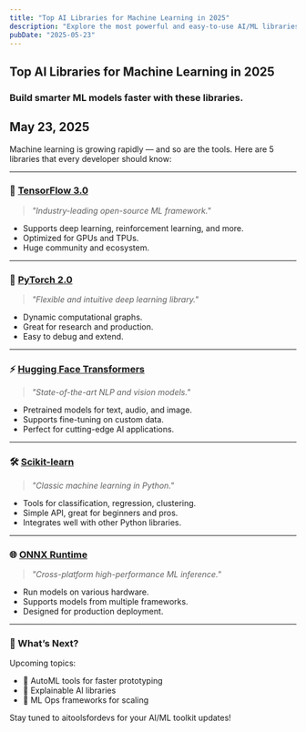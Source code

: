 ```yaml
---
title: "Top AI Libraries for Machine Learning in 2025"
description: "Explore the most powerful and easy-to-use AI/ML libraries transforming development."
pubDate: "2025-05-23"
---
```


## Top AI Libraries for Machine Learning in 2025
### Build smarter ML models faster with these libraries.
May 23, 2025
---

Machine learning is growing rapidly — and so are the tools. Here are 5 libraries that every developer should know:

---

### 🧠 [TensorFlow 3.0](https://www.tensorflow.org/)
> *"Industry-leading open-source ML framework."*

- Supports deep learning, reinforcement learning, and more.
- Optimized for GPUs and TPUs.
- Huge community and ecosystem.

---

### 🤖 [PyTorch 2.0](https://pytorch.org/)
> *"Flexible and intuitive deep learning library."*

- Dynamic computational graphs.
- Great for research and production.
- Easy to debug and extend.

---

### ⚡ [Hugging Face Transformers](https://huggingface.co/transformers/)
> *"State-of-the-art NLP and vision models."*

- Pretrained models for text, audio, and image.
- Supports fine-tuning on custom data.
- Perfect for cutting-edge AI applications.

---

### 🛠 [Scikit-learn](https://scikit-learn.org/)
> *"Classic machine learning in Python."*

- Tools for classification, regression, clustering.
- Simple API, great for beginners and pros.
- Integrates well with other Python libraries.

---

### 🌐 [ONNX Runtime](https://onnxruntime.ai/)
> *"Cross-platform high-performance ML inference."*

- Run models on various hardware.
- Supports models from multiple frameworks.
- Designed for production deployment.

---

### 🚀 What’s Next?

Upcoming topics:
- 🧪 AutoML tools for faster prototyping  
- 🌟 Explainable AI libraries  
- 🧩 ML Ops frameworks for scaling  

Stay tuned to aitoolsfordevs for your AI/ML toolkit updates!
